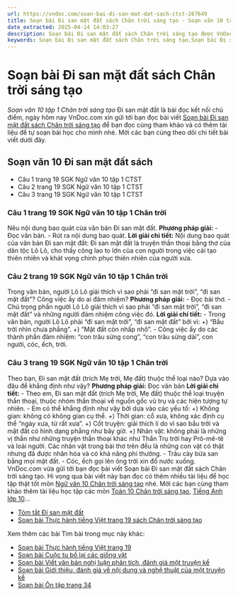 ```yaml
---
url: https://vndoc.com/soan-bai-di-san-mat-dat-sach-ctst-267649
title: Soạn bài Đi san mặt đất sách Chân trời sáng tạo - Soạn văn 10 tập 1 Chân trời sáng tạo - VnDoc.com
date_extracted: 2025-04-14 14:03:27
description: Soạn bài Đi san mặt đất sách Chân trời sáng tạo được VnDoc.com biên soạn và tổng hợp, mời các bạn cùng tham khảo chi tiết.
keywords: Soạn bài Đi san mặt đất sách Chân trời sáng tạo,Soạn bài Đi san mặt đất sách,đi san mặt đất,soạn văn 10,soạn bài,soạn văn,soạn văn 10 đi san mặt đất,ngữ văn 10 Chân trời sáng tạo,văn 10 Chân trời sáng tạo
---
```


# Soạn bài Đi san mặt đất sách Chân trời sáng tạo
 _Soạn văn 10 tập 1 Chân trời sáng tạo_
Đi san mặt đất là bài đọc kết nối chủ điểm, ngày hôm nay VnDoc.com xin gửi tới bạn đọc bài viết [Soạn bài Đi san mặt đất sách Chân trời sáng tạo](<https://vndoc.com/soan-bai-di-san-mat-dat-sach-ctst-267649>) để bạn đọc cùng tham khảo và có thêm tài liệu để tự soạn bài học cho mình nhé. Mời các bạn cùng theo dõi chi tiết bài viết dưới đây.
## Soạn văn 10 Đi san mặt đất sách
  * Câu 1 trang 19 SGK Ngữ văn 10 tập 1 CTST
  * Câu 2 trang 19 SGK Ngữ văn 10 tập 1 CTST
  * Câu 3 trang 19 SGK Ngữ văn 10 tập 1 CTST

### Câu 1 trang 19 SGK Ngữ văn 10 tập 1 Chân trời
Nêu nội dung bao quát của văn bản Đi san mặt đất.
**Phương pháp giải:**
\- Đọc văn bản.
\- Rút ra nội dung bao quát.
**Lời giải chi tiết:**
Nội dung bao quát của văn bản Đi san mặt đất:
Đi san mặt đất là truyện thần thoại bằng thơ của dân tộc Lô Lô, cho thấy công lao to lớn của con người trong việc cải tạo thiên nhiên và khát vọng chinh phục thiên nhiên của người xưa.
### Câu 2 trang 19 SGK Ngữ văn 10 tập 1 Chân trời
Trong văn bản, người Lô Lô giải thích vì sao phải “đi san mặt trời”, “đi san mặt đất”? Công việc ấy do ai đảm nhiệm?
**Phương pháp giải:**
\- Đọc bài thơ.
\- Chú trọng phần người Lô Lô giải thích vì sao phải “đi san mặt trời”, “đi san mặt đất” và những người đảm nhiệm công việc đó.
**Lời giải chi tiết:**
\- Trong văn bản, người Lô Lô phải “đi san mặt trời”, “đi san mặt đất” bởi vì:
+\) “Bầu trời nhìn chưa phẳng”.
+\) “Mặt đất còn nhấp nhô”.
\- Công việc ấy do các thành phần đảm nhiệm: “con trâu sừng cong”, “con trâu sừng dài”, con người, cóc, ếch, trời.
### Câu 3 trang 19 SGK Ngữ văn 10 tập 1 Chân trời
Theo bạn, Đi san mặt đất \(trích Mẹ trời, Mẹ đất\) thuộc thể loại nào? Dựa vào đâu để khẳng định như vậy?
**Phương pháp giải:**
Đọc văn bản
**Lời giải chi tiết:**
\- Theo em, Đi san mặt đất \(trích Mẹ trời, Mẹ đất\) thuộc thể loại truyện thần thoại, thuộc nhóm thần thoại về nguồn gốc vũ trụ và các hiện tượng tự nhiên.
\- Em có thể khẳng định như vậy bởi dựa vào các yếu tố:
+\) Không gian: không có không gian cụ thể.
+\) Thời gian: cổ xưa, không xác định cụ thể “ngày xưa, từ rất xưa”.
+\) Cốt truyện: giải thích lí do vì sao bầu trời và mặt đất có hình dạng phẳng như bây giờ.
+\) Nhân vật: không phải là những vị thần như những truyện thần thoại khác như Thần Trụ trời hay Prô-mê-tê và loài người. Các nhân vật trong bài thơ trên đều là những con vật có thật nhưng đã được nhân hóa và có khả năng phi thường.
\- Trâu cày bừa san bằng mọi mặt đất.
\- Cóc, ếch gọi lên ông trời xin đổ nước xuống.
VnDoc.com vừa gửi tới bạn đọc bài viết Soạn bài Đi san mặt đất sách Chân trời sáng tạo. Hi vọng qua bài viết này bạn đọc có thêm nhiều tài liệu để học tập thật tốt môn [Ngữ văn 10 Chân trời sáng tạo](<https://vndoc.com/ngu-van-10-chan-troi-sang-tao-tap1>) nhé. Mời các bạn cùng tham khảo thêm tài liệu học tập các môn [Toán 10 Chân trời sáng tạo](<https://vndoc.com/toan-10-chan-troi-sang-tao-tap1>), [Tiếng Anh lớp 10](<https://vndoc.com/tieng-anh-10-moi>)...
  * [Tóm tắt Đi san mặt đất](<https://vndoc.com/tom-tat-di-san-mat-dat-274996>)
  * [Soạn bài Thực hành tiếng Việt trang 19 sách Chân trời sáng tạo](<https://vndoc.com/soan-bai-thuc-hanh-tieng-viet-trang-19-sach-ctst-267653>)

Xem thêm các bài Tìm bài trong mục này khác:
  * [Soạn bài Thực hành tiếng Việt trang 19](</soan-bai-thuc-hanh-tieng-viet-trang-19-sach-ctst-267653>)
  * [Soạn bài Cuộc tu bổ lại các giống vật](</soan-bai-cuoc-tu-bo-lai-cac-giong-vat-sach-ctst-267659>)
  * [Soạn bài Viết văn bản nghị luận phân tích, đánh giá một truyện kể](</soan-bai-viet-van-ban-nghi-luan-phan-tich-danh-gia-mot-truyen-ke-sach-ctst-267662>)
  * [Soạn bài Giới thiệu, đánh giá về nội dung và nghệ thuật của một truyện kể](</soan-bai-gioi-thieu-danh-gia-ve-noi-dung-va-nghe-thuat-cua-mot-truyen-ke-sach-ctst-267669>)
  * [Soạn bài Ôn tập trang 34](</soan-bai-on-tap-trang-34-sach-ctst-267678>)

